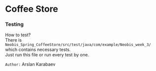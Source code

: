 # Coffee Store   
### Testing   
How to test?   
There is `Neobis_Spring_CoffeeStore/src/test/java/com/example/Neobis_week_3/` which contains necessary tests.   
Just run this file or run every test by one.   
   
`Author:` Arslan Karabaev
